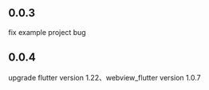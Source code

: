 ## 0.0.3
fix example project bug

## 0.0.4
upgrade flutter version 1.22、webview_flutter version 1.0.7